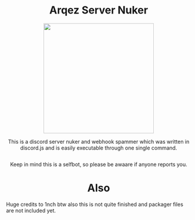 <h1 align="center">Arqez Server Nuker</h1>
<p align="center"><img src="https://cdn.discordapp.com/attachments/813736191416598560/814784652186353704/nino4_cropped.gif" height=300></p>
<p align="center">
	<h7>This is a discord server nuker and webhook spammer which was written in discord.js and is easily executable through one single command.</h7>
</p>
<p align="center"><img src=""></p>
<p align="center">
	<h7>Keep in mind this is a selfbot, so please be awaare if anyone reports you.</h7>
</p>

</p>
<h1 align="center">Also</h1>
<p>Huge credits to 1nch btw also this is not quite finished and packager files are not included yet.</p>
